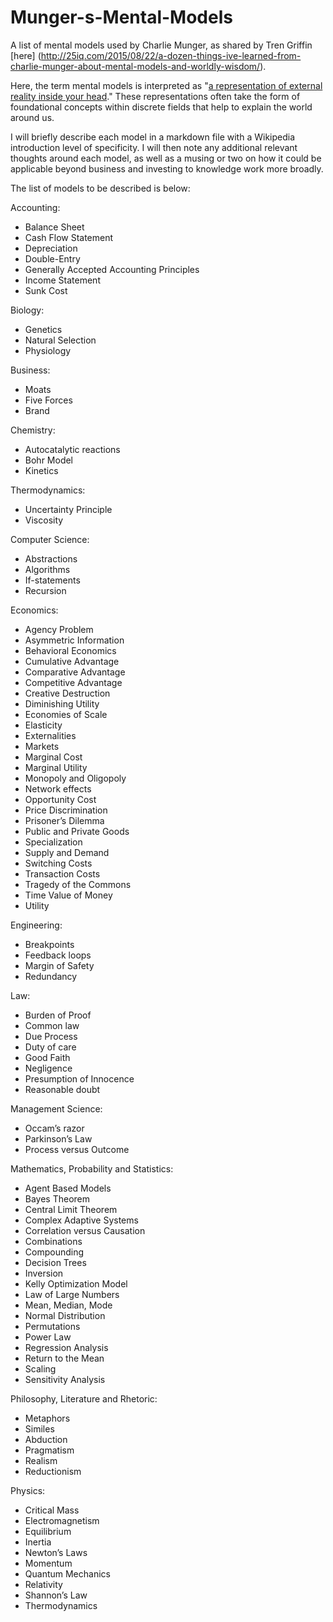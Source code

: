# Munger-s-Mental-Models
A list of mental models used by Charlie Munger, as shared by Tren Griffin [here] (http://25iq.com/2015/08/22/a-dozen-things-ive-learned-from-charlie-munger-about-mental-models-and-worldly-wisdom/).

Here, the term mental models is interpreted as "[a representation of external reality inside your head](https://www.farnamstreetblog.com/mental-models/)." These representations often take the form of foundational concepts within discrete fields that help to explain the world around us.

I will briefly describe each model in a markdown file with a Wikipedia introduction level of specificity. I will then note any additional relevant thoughts around each model, as well as a musing or two on how it could be applicable beyond business and investing to knowledge work more broadly.

The list of models to be described is below: 

Accounting:
* Balance Sheet
* Cash Flow Statement
* Depreciation
* Double-Entry
* Generally Accepted Accounting Principles
* Income Statement
* Sunk Cost

Biology:
* Genetics
* Natural Selection
* Physiology

Business:
* Moats
* Five Forces
* Brand

Chemistry:
* Autocatalytic reactions
* Bohr Model
* Kinetics

Thermodynamics:
* Uncertainty Principle
* Viscosity

Computer Science:
* Abstractions
* Algorithms
* If-statements
* Recursion

Economics:
* Agency Problem
* Asymmetric Information
* Behavioral Economics
* Cumulative Advantage
* Comparative Advantage
* Competitive Advantage
* Creative Destruction
* Diminishing Utility
* Economies of Scale
* Elasticity
* Externalities
* Markets
* Marginal Cost
* Marginal Utility
* Monopoly and Oligopoly
* Network effects
* Opportunity Cost
* Price Discrimination
* Prisoner’s Dilemma
* Public and Private Goods
* Specialization
* Supply and Demand
* Switching Costs
* Transaction Costs
* Tragedy of the Commons
* Time Value of Money
* Utility

Engineering:
* Breakpoints
* Feedback loops
* Margin of Safety
* Redundancy

Law:
* Burden of Proof
* Common law
* Due Process
* Duty of care
* Good Faith
* Negligence
* Presumption of Innocence
* Reasonable doubt

Management Science:
* Occam’s razor
* Parkinson’s Law
* Process versus Outcome

Mathematics, Probability and Statistics:
* Agent Based Models
* Bayes Theorem
* Central Limit Theorem
* Complex Adaptive Systems
* Correlation versus Causation
* Combinations
* Compounding
* Decision Trees
* Inversion
* Kelly Optimization Model
* Law of Large Numbers
* Mean, Median, Mode
* Normal Distribution
* Permutations
* Power Law
* Regression Analysis
* Return to the Mean
* Scaling
* Sensitivity Analysis

Philosophy, Literature and Rhetoric:
* Metaphors
* Similes
* Abduction
* Pragmatism
* Realism
* Reductionism

Physics:
* Critical Mass
* Electromagnetism
* Equilibrium
* Inertia
* Newton’s Laws
* Momentum
* Quantum Mechanics
* Relativity
* Shannon’s Law
* Thermodynamics


